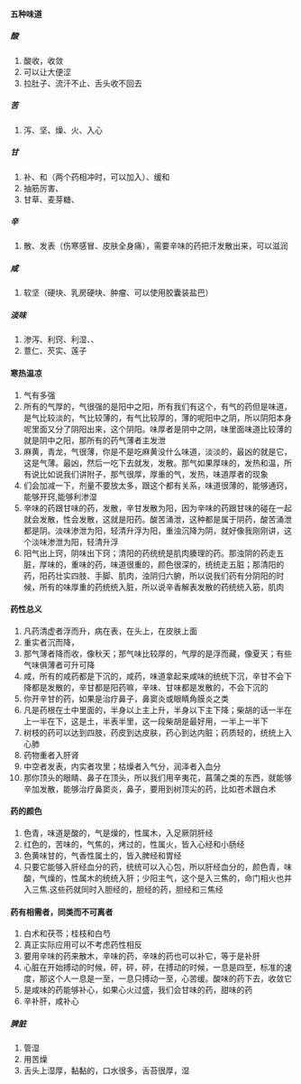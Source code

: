 #### 五种味道
##### 酸
1. 酸收，收敛
2. 可以让大便涩
3. 拉肚子、流汗不止、舌头收不回去
##### 苦
1. 泻、坚、燥、火、入心
##### 甘
1. 补、和（两个药相冲时，可以加入）、缓和
2. 抽筋厉害、
3. 甘草、麦芽糖、
##### 辛
1. 散、发表（伤寒感冒、皮肤全身痛），需要辛味的药把汗发散出来，可以滋润
##### 咸
1. 软坚（硬块、乳房硬块、肿瘤、可以使用胶囊装盐巴）
##### 淡味
1. 渗泻、利窍、利湿、、
2. 薏仁、芡实、莲子
#### 寒热温凉
1. 气有多强
2. 所有的气厚的，气很强的是阳中之阳，所有我们有这个，有气的药但是味道，是气比较淡的，气比较薄的，有气比较厚的，薄的呢阳中之阴，所以阴阳本身呢里面又分了阴阳出来，这个阴阳。味厚者是阴中之阴，味里面味道比较薄的就是阴中之阳，那所有的药气薄者主发泄
3. 麻黄，青龙，气很薄，你是不是吃麻黄没什么味道，淡淡的，最凶的就是它，这是气薄。最凶，然后一吃下去就发，发散。那气如果厚味的，发热和温，所有说比如说我们讲附子，那气很厚，厚重的气，发热，味道厚者的现象
4. 们会加减一下，剂量不要放太多，跟这个都有关系，味道很薄的，能够通窍，能够开窍,能够利渗湿
5. 辛味的药跟甘味的药，发散，辛甘发散为阳，因为辛味的药跟甘味的碰在一起就会发散，性会发散，这就是阳药。酸苦涌泄，这种都是属于阴药，酸苦涌泄都是阴。淡味渗泄为阳，轻清升浮为阳，重浊沉降为阴，就好像我刚刚讲，这个淡味渗泄为阳，轻清升浮
6. 阳气出上窍，阴味出下窍；清阳的药统统是肌肉腠理的药。那浊阴的药走五脏，厚味的，重味的药，味道很重的，颜色很深的，统统走五脏；那清阳的药，阳药壮实四肢、手脚、肌肉，浊阴归六腑，所以说我们药有分阴阳的时候，所有的味厚重的药统统入脏，所以说辛香解表发散的药统统入筋，肌肉
#### 药性总义
1. 凡药清虚者浮而升，病在表，在头上，在皮肤上面
2. 重实者沉而降，
3. 那气薄者降而收，像秋天；那气味比较厚的，气厚的是浮而藏，像夏天；有些气味俱薄者可升可降
4. 咸，所有的咸药都是下沉的，咸药，味道拿起来咸味的统统下沉，辛甘不会下降都是发散的，辛甘都是阳药嘛，辛味、甘味都是发散的，不会下沉的
5. 你开辛甘的药，如果是治疗鼻子，鼻窦炎或眼睛角膜炎之类
6. 凡是药根在土中里面的，半身以上主上升，半身以下主下降；柴胡的话一半在上一半在下，这是土，半表半里，这一段柴胡是最好用，一半上一半下
7. 树枝的药可以达到四肢，药皮到达皮肤，药心到达内脏；药质轻的，统统上入心肺
8. 药物重者入肝肾
9. 中空者发表，内实者攻里；枯燥者入气分，润泽者入血分
10. 那你顶头的眼睛、鼻子在顶头，所以我们用辛夷花，菖蒲之类的东西，就能够辛加发散，能够治疗鼻窦炎，鼻子，要用到树顶尖的药，比如苍术跟白术
#### 药的颜色
1. 色青，味道是酸的，气是燥的，性属木，入足厥阴肝经
2. 红色的，苦味的，气焦的，烤过的，性属火，皆入心经和小肠经
3. 色黄味甘的，气香性属土的，皆入脾经和胃经
4. 只要它能够入肝经血分的药，统统可以入心包，所以肝经血分的，颜色青，味酸，气燥的，性属木的统统入肝；少阳主气，这个是入三焦的，命门相火也并入三焦.这些药就同时入胆经的，胆经的药，胆经和三焦经
#### 药有相需者，同类而不可离者
1. 白术和茯苓；桂枝和白芍
2. 真正实际应用可以不考虑药性相反
3. 要用辛味的药来散木，辛味的药，辛味的药也可以补它，等于是补肝
4. 心脏在开始搏动的时候，砰，砰，砰，在搏动的时候，一息是四至，标准的速度，那这个人一息是一至，一息只搏动一至，心苦缓。酸味的药下去，收敛它
5. 是咸味的药能够补心，如果心火过盛，我们会甘味的药，甜味的药
6. 辛补肝，咸补心
##### 脾脏
1. 管湿
2. 用苦燥
3. 舌头上湿厚，黏黏的，口水很多，舌苔很厚，湿